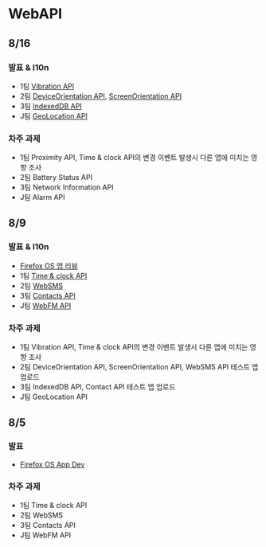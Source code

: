 WebAPI
======

8/16
----

### 발표 & l10n

* 1팀 [Vibration API](https://developer.mozilla.org/ko/docs/WebAPI/Vibration)
* 2팀 [DeviceOrientation API](https://developer.mozilla.org/ko/docs/WebAPI/Detecting_device_orientation), [ScreenOrientation API](https://developer.mozilla.org/ko/docs/WebAPI/Managing_screen_orientation)
* 3팀 [IndexedDB API](https://developer.mozilla.org/ko/docs/IndexedDB)
* J팀 [GeoLocation API](https://developer.mozilla.org/ko/docs/WebAPI/Using_geolocation)

### 차주 과제

* 1팀 Proximity API, Time & clock API의 변경 이벤트 발생시 다른 앱에 미치는 영향 조사
* 2팀 Battery Status API
* 3팀 Network Information API
* J팀 Alarm API

8/9
---

### 발표 & l10n

* [Firefox OS 앱 리뷰](http://www.slideshare.net/Channy/firefox-os-app-review-25040103)
* 1팀 [Time & clock API](https://developer.mozilla.org/ko/docs/WebAPI/Time_and_Clock)
* 2팀 [WebSMS](https://developer.mozilla.org/ko/docs/WebAPI/WebSMS)
* 3팀 [Contacts API](https://developer.mozilla.org/ko/docs/WebAPI/Contacts)
* J팀 [WebFM API](https://developer.mozilla.org/ko/docs/WebAPI/WebFM_API)

### 차주 과제

* 1팀 Vibration API, Time & clock API의 변경 이벤트 발생시 다른 앱에 미치는 영향 조사
* 2팀 DeviceOrientation API, ScreenOrientation API, WebSMS API 테스트 앱 업로드
* 3팀 IndexedDB API, Contact API 테스트 앱 업로드
* J팀 GeoLocation API

8/5
---

### 발표

* [Firefox OS App Dev](http://www.slideshare.net/dynamis/firefox-os-app-dev)

### 차주 과제

* 1팀 Time & clock API
* 2팀 WebSMS
* 3팀 Contacts API
* J팀 WebFM API
